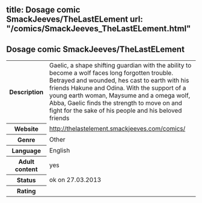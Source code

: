 title: Dosage comic SmackJeeves/TheLastELement
url: "/comics/SmackJeeves_TheLastELement.html"
---
Dosage comic SmackJeeves/TheLastELement
-----------------------------------------

<table class="comicinfo">
<tr>
<th>Description</th><td>Gaelic, a shape shifting guardian with the ability to become a wolf faces long forgotten trouble. Betrayed and wounded, hes cast to earth with his friends Hakune and Odina. With the support of a young earth woman, Maysume and a omega wolf, Abba, Gaelic finds the strength to move on and fight for the sake of his people and his beloved friends</td>
</tr>
<tr>
<th>Website</th><td><a href="http://thelastelement.smackjeeves.com/comics/">http://thelastelement.smackjeeves.com/comics/</a></td>
</tr>
<tr>
<th>Genre</th><td>Other</td>
</tr>
<tr>
<th>Language</th><td>English</td>
</tr>
<tr>
<th>Adult content</th><td>yes</td>
</tr>
<tr>
<th>Status</th><td>ok on 27.03.2013</td>
</tr>
<tr>
<th>Rating</th><td><div class="g-plusone" data-size="standard" data-annotation="bubble"
 data-href="http://thelastelement.smackjeeves.com/comics/"></div></td>
</tr>
</table>
<script type="text/javascript">
  (function() {
    var po = document.createElement('script'); po.type = 'text/javascript'; po.async = true;
    po.src = 'https://apis.google.com/js/plusone.js';
    var s = document.getElementsByTagName('script')[0]; s.parentNode.insertBefore(po, s);
  })();
</script>
